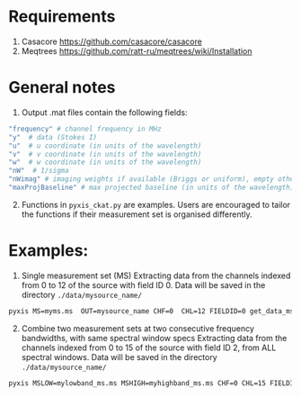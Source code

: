 # Requirements
1. Casacore https://github.com/casacore/casacore
2. Meqtrees https://github.com/ratt-ru/meqtrees/wiki/Installation

# General notes
1. Output .mat files contain the following fields:
 ```bash
"frequency" # channel frequency in MHz                      
"y"  # data (Stokes I)
"u"  # u coordinate (in units of the wavelength)
"v"  # v coordinate (in units of the wavelength)
"w"  # w coordinate (in units of the wavelength)                       
"nW"  # 1/sigma
"nWimag" # imaging weights if available (Briggs or uniform), empty otherwise
"maxProjBaseline" # max projected baseline (in units of the wavelength)
 ```
2. Functions in `pyxis_ckat.py` are examples. Users are encouraged to tailor the functions if their measurement set is organised differently.

# Examples:
1. Single measurement set (MS)
Extracting data from the channels indexed from  0 to 12 of the source with field ID 0.
Data will be saved in the directory `./data/mysource_name/`

 ```bash
pyxis MS=myms.ms  OUT=mysource_name CHF=0  CHL=12 FIELDID=0 get_data_ms"
 ```
2. Combine two measurement sets at two consecutive frequency bandwidths, with same spectral window specs
Extracting data from the channels indexed from  0 to 15 of the source with field ID 2, from ALL spectral windows.
Data will be saved in the directory `./data/mysource_name/`
 ```bash
pyxis MSLOW=mylowband_ms.ms MSHIGH=myhighband_ms.ms CHF=0 CHL=15 FIELDID=2 OUT=mysource_name getdata_ms_concat_bandwidth"
 ```


